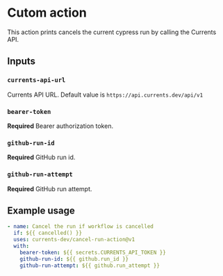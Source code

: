 # Cutom action

This action prints cancels the current cypress run by calling the Currents API.

## Inputs

### `currents-api-url`

Currents API URL. Default value is `https://api.currents.dev/api/v1`

### `bearer-token`

**Required** Bearer authorization token.

### `github-run-id`

**Required** GitHub run id.

### `github-run-attempt`

**Required** GitHub run attempt.

## Example usage

```yaml
- name: Cancel the run if workflow is cancelled
  if: ${{ cancelled() }}
  uses: currents-dev/cancel-run-action@v1
  with:
    bearer-token: ${{ secrets.CURRENTS_API_TOKEN }}
    github-run-id: ${{ github.run_id }}
    github-run-attempt: ${{ github.run_attempt }}

```
